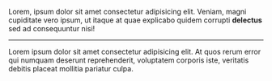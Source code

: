 Lorem, ipsum dolor sit amet consectetur adipisicing elit. Veniam, magni cupiditate vero ipsum, ut itaque at quae explicabo quidem corrupti **delectus** sed ad consequuntur nisi!

---

Lorem ipsum dolor sit amet consectetur adipisicing elit. At quos rerum error qui numquam deserunt reprehenderit, voluptatem corporis iste, veritatis debitis placeat mollitia pariatur culpa.
